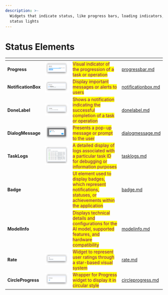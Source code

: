 ```yaml
---
description: >-
  Widgets that indicate status, like progress bars, loading indicators, or
  status lights
---
```


# Status Elements

<table data-view="cards"><thead><tr><th></th><th></th><th></th><th data-hidden data-card-target data-type="content-ref"></th></tr></thead><tbody><tr><td><strong>Progress</strong></td><td><img src="../../../.gitbook/assets/widget-progress-bar.png" alt=""></td><td><mark style="color:purple;">Visual indicator of the progression of a task or operation</mark></td><td><a href="progressbar.md">progressbar.md</a></td></tr><tr><td><strong>NotificationBox</strong></td><td><img src="../../../.gitbook/assets/widget-notificationBox.png" alt=""></td><td><mark style="color:purple;">Display important messages or alerts to users</mark></td><td><a href="notificationbox.md">notificationbox.md</a></td></tr><tr><td><strong>DoneLabel</strong></td><td><img src="../../../.gitbook/assets/widget-doneLabel.png" alt=""></td><td><mark style="color:purple;">Shows a notification indicating the successful completion of a task or operation</mark></td><td><a href="donelabel.md">donelabel.md</a></td></tr><tr><td><strong>DialogMessage</strong></td><td><img src="../../../.gitbook/assets/widget-dialog-message.png" alt=""></td><td><mark style="color:purple;">Presents a pop-up message or prompt to the user</mark></td><td><a href="dialogmessage.md">dialogmessage.md</a></td></tr><tr><td><strong>TaskLogs</strong></td><td><img src="../../../.gitbook/assets/tasklogscard.png" alt=""></td><td><mark style="color:purple;">A detailed display of logs associated with a particular task ID for debugging or information purposes</mark></td><td><a href="tasklogs.md">tasklogs.md</a></td></tr><tr><td><strong>Badge</strong></td><td><img src="https://user-images.githubusercontent.com/79905215/227223981-643400c7-0c16-4c5e-acc9-d2c2214162d1.png" alt=""></td><td><mark style="color:purple;">UI element used to display badges, which represent notifications, statuses, or achievements within the application</mark></td><td><a href="badge.md">badge.md</a></td></tr><tr><td><strong>ModelInfo</strong></td><td><img src="https://user-images.githubusercontent.com/120389559/219638497-b20cda0e-ec0b-40dc-925d-21cadf9b19d6.png" alt=""></td><td><mark style="color:purple;">Displays technical details and configurations for the AI model, supported features, and hardware compatibility</mark></td><td><a href="modelinfo.md">modelinfo.md</a></td></tr><tr><td><strong>Rate</strong></td><td><img src="../../../.gitbook/assets/widget-Rate.png" alt=""></td><td><mark style="color:purple;">Widget to represent user ratings through a star-based visual system</mark></td><td><a href="rate.md">rate.md</a></td></tr><tr><td><strong>CircleProgress</strong></td><td><img src="../../../.gitbook/assets/image (12).png" alt="" data-size="original"></td><td><mark style="color:purple;">Wrapper for Progress widget to display it in circular style</mark></td><td><a href="circleprogress.md">circleprogress.md</a></td></tr></tbody></table>
